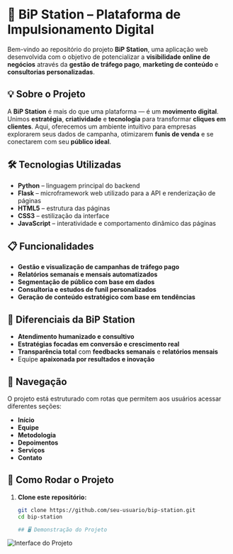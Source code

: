 # 🚀 BiP Station – Plataforma de Impulsionamento Digital

Bem-vindo ao repositório do projeto **BiP Station**, uma aplicação web desenvolvida com o objetivo de potencializar a **visibilidade online de negócios** através da **gestão de tráfego pago**, **marketing de conteúdo** e **consultorias personalizadas**.

## 💡 Sobre o Projeto

A **BiP Station** é mais do que uma plataforma — é um **movimento digital**. Unimos **estratégia**, **criatividade** e **tecnologia** para transformar **cliques em clientes**. Aqui, oferecemos um ambiente intuitivo para empresas explorarem seus dados de campanha, otimizarem **funis de venda** e se conectarem com seu **público ideal**.

## 🛠️ Tecnologias Utilizadas

- **Python** – linguagem principal do backend  
- **Flask** – microframework web utilizado para a API e renderização de páginas  
- **HTML5** – estrutura das páginas  
- **CSS3** – estilização da interface  
- **JavaScript** – interatividade e comportamento dinâmico das páginas  

## 📋 Funcionalidades

- **Gestão e visualização de campanhas de tráfego pago**  
- **Relatórios semanais e mensais automatizados**  
- **Segmentação de público com base em dados**  
- **Consultoria e estudos de funil personalizados**  
- **Geração de conteúdo estratégico com base em tendências**

## 🧠 Diferenciais da BiP Station

- **Atendimento humanizado e consultivo**
- **Estratégias focadas em conversão e crescimento real**
- **Transparência total** com **feedbacks semanais** e **relatórios mensais**
- Equipe **apaixonada por resultados e inovação**

## 📍 Navegação

O projeto está estruturado com rotas que permitem aos usuários acessar diferentes seções:

- **Início**
- **Equipe**
- **Metodologia**
- **Depoimentos**
- **Serviços**
- **Contato**

## 🏁 Como Rodar o Projeto

1. **Clone este repositório:**
   ```bash
   git clone https://github.com/seu-usuario/bip-station.git
   cd bip-station

   ## 🖥️ Demonstração do Projeto

![Interface do Projeto](C:\Users\thiago\Documents\bip_site/bipStation.png)

